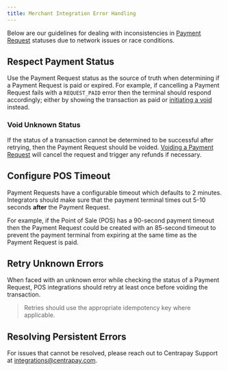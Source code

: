 ```yaml
---
title: Merchant Integration Error Handling
---
```


Below are our guidelines for dealing with inconsistencies in [Payment Request](https://docs.centrapay.com/api/payment-requests#payment-request) statuses due to network issues or race conditions.

## Respect Payment Status

Use the Payment Request status as the source of truth when determining if a Payment Request is paid or expired. For example, if cancelling a Payment Request fails with a `REQUEST_PAID` error then the terminal should respond accordingly; either by showing the transaction as paid or [initiating a void](https://docs.centrapay.com/api/payment-requests#void-a-payment-request-experimental) instead.

### Void Unknown Status

If the status of a transaction cannot be determined to be successful after retrying, then the Payment Request should be voided. [Voiding a Payment Request](https://docs.centrapay.com/api/payment-requests#void) will cancel the request and trigger any refunds if necessary.

## Configure POS Timeout

Payment Requests have a configurable timeout which defaults to 2 minutes. Integrators should make sure that the payment terminal times out 5-10 seconds **after** the Payment Request.

For example, if the Point of Sale (POS) has a 90-second payment timeout then the Payment Request could be created with an 85-second timeout to prevent the payment terminal from expiring at the same time as the Payment Request is paid.

## Retry Unknown Errors

When faced with an unknown error while checking the status of a Payment Request, POS integrations should retry at least once before voiding the transaction.

> Retries should use the appropriate idempotency key where applicable.

## Resolving Persistent Errors

For issues that cannot be resolved, please reach out to Centrapay Support at [integrations@centrapay.com](mailto:integrations@centrapay.com).
